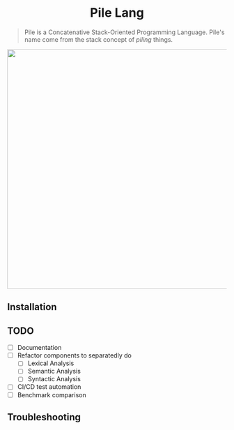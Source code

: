 # <h1 align="center">Pile Lang</h1>

> Pile is a Concatenative Stack-Oriented Programming Language. Pile's name come from the stack concept of _piling_ things.

<p align="center">
  <img src="https://user-images.githubusercontent.com/43689101/190835774-636bfea5-c2c9-49a3-962a-b806c244dff0.png" width="550">
</p>

## Installation

## TODO

- [ ] Documentation
- [ ] Refactor components to separatedly do
  - [ ] Lexical Analysis
  - [ ] Semantic Analysis
  - [ ] Syntactic Analysis
- [ ] CI/CD test automation
- [ ] Benchmark comparison

## Troubleshooting
